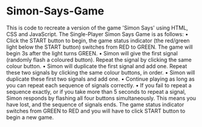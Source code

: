 # Simon-Says-Game
This is code to recreate a version of the game 'Simon Says' using HTML, CSS and JavaScript.
The Single-Player Simon Says Game is as follows:
•	Click the START button to begin, the game status indicator (the red/green light below the START button) switches from RED to GREEN. The game will begin 3s after the light turns GREEN.
•	Simon will give the first signal (randomly flash a coloured button). Repeat the signal by clicking the same colour button.
•	Simon will duplicate the first signal and add one. Repeat these two signals by clicking the same colour buttons, in order.
•	Simon will duplicate these first two signals and add one.
•	Continue playing as long as you can repeat each sequence of signals correctly.
•	If you fail to repeat a sequence exactly, or if you take more than 5 seconds to repeat a signal, Simon responds by flashing all four buttons simultaneously. This means you have lost, and the sequence of signals ends. The game status indicator switches from GREEN to RED and you will have to click START button to begin a new game.
